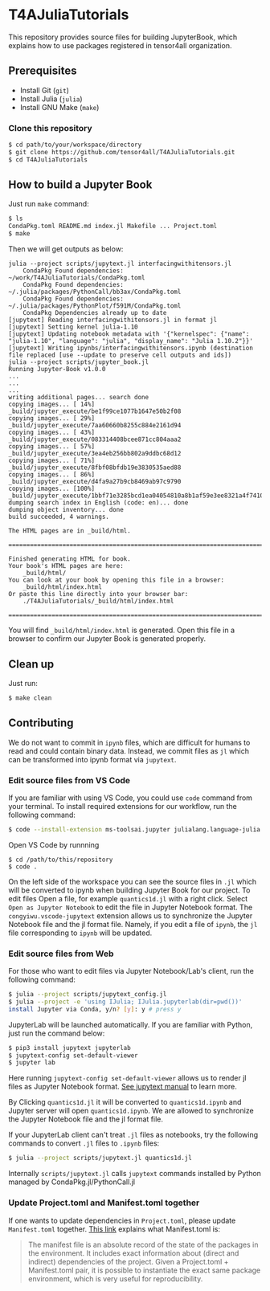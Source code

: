 # T4AJuliaTutorials

This repository provides source files for building JupyterBook, which explains how to use packages registered in tensor4all organization.

## Prerequisites

- Install Git (`git`)
- Install Julia (`julia`)
- Install GNU Make (`make`)

### Clone this repository

```sh
$ cd path/to/your/workspace/directory
$ git clone https://github.com/tensor4all/T4AJuliaTutorials.git
$ cd T4AJuliaTutorials
```

## How to build a Jupyter Book

Just run `make` command:

```sh
$ ls
CondaPkg.toml README.md index.jl Makefile ... Project.toml
$ make
```

Then we will get outputs as below:

```
julia --project scripts/jupytext.jl interfacingwithitensors.jl
    CondaPkg Found dependencies: ~/work/T4AJuliaTutorials/CondaPkg.toml
    CondaPkg Found dependencies: ~/.julia/packages/PythonCall/bb3ax/CondaPkg.toml
    CondaPkg Found dependencies: ~/.julia/packages/PythonPlot/f591M/CondaPkg.toml
    CondaPkg Dependencies already up to date
[jupytext] Reading interfacingwithitensors.jl in format jl
[jupytext] Setting kernel julia-1.10
[jupytext] Updating notebook metadata with '{"kernelspec": {"name": "julia-1.10", "language": "julia", "display_name": "Julia 1.10.2"}}'
[jupytext] Writing ipynbs/interfacingwithitensors.ipynb (destination file replaced [use --update to preserve cell outputs and ids])
julia --project scripts/jupyter_book.jl
Running Jupyter-Book v1.0.0
...
...
...
writing additional pages... search done
copying images... [ 14%] _build/jupyter_execute/be1f99ce1077b1647e50b2f08
copying images... [ 29%] _build/jupyter_execute/7aa60660b8255c884e2161d94
copying images... [ 43%] _build/jupyter_execute/083314408bcee871cc804aaa2
copying images... [ 57%] _build/jupyter_execute/3ea4eb256bb802a9ddbc68d12
copying images... [ 71%] _build/jupyter_execute/8fbf08bfdb19e3830535aed88
copying images... [ 86%] _build/jupyter_execute/d4fa9a27b9cb8469ab97c9790
copying images... [100%] _build/jupyter_execute/1bbf71e3285bcd1ea04054810a8b1af59e3ee8321a4f74108637e95eac2c1c50.svg
dumping search index in English (code: en)... done
dumping object inventory... done
build succeeded, 4 warnings.

The HTML pages are in _build/html.

===============================================================================

Finished generating HTML for book.
Your book's HTML pages are here:
    _build/html/
You can look at your book by opening this file in a browser:
    _build/html/index.html
Or paste this line directly into your browser bar:
    ./T4AJuliaTutorials/_build/html/index.html

===============================================================================
```

You will find `_build/html/index.html` is generated. Open this file in a browser to confirm our Jupyter Book is generated properly.

## Clean up

Just run:

```sh
$ make clean
```

## Contributing

We do not want to commit in `ipynb` files, which are difficult for humans to read and could contain binary data. Instead, we commit files as `jl` which can be transformed into ipynb format via `jupytext`.

### Edit source files from VS Code

If you are familiar with using VS Code, you could use `code` command from your terminal. To install required extensions for our workflow, run the following command:

```sh
$ code --install-extension ms-toolsai.jupyter julialang.language-julia congyiwu.vscode-jupytext
```

Open VS Code by runnning

```
$ cd /path/to/this/repository
$ code .
```

On the left side of the workspace you can see the source files in `.jl` which will be converted to ipynb when building Jupyter Book for our project. To edit files Open a file, for example `quantics1d.jl` with a right click. Select `Open as Jupyter Notebook` to edit the file in Jupyter Notebook format. The `congyiwu.vscode-jupytext` extension allows us to synchronize the Jupyter Notebook file and the jl format file. Namely, if you edit a file of `ipynb`, the `jl` file corresponding to `ipynb` will be updated.

### Edit source files from Web

For those who want to edit files via Jupyter Notebook/Lab's client, run the following command:

```sh
$ julia --project scripts/jupytext_config.jl
$ julia --project -e 'using IJulia; IJulia.jupyterlab(dir=pwd())'
install Jupyter via Conda, y/n? [y]: y # press y
```

JupyterLab will be launched automatically. If you are familiar with Python, just run the command below:

```sh
$ pip3 install jupytext jupyterlab
$ jupytext-config set-default-viewer
$ jupyter lab
```

Here running `jupytext-config set-default-viewer` allows us to render jl files as Jupyter Notebook format. [See jupytext manual](https://jupytext.readthedocs.io/en/latest/text-notebooks.html#with-a-double-click) to learn more.

By Clicking `quantics1d.jl` it will be converted to `quantics1d.ipynb` and Jupyter server will open `quantics1d.ipynb`. We are allowed to synchronize the Jupyter Notebook file and the jl format file.

If your JupyterLab client can't treat `.jl` files as notebooks, try the following commands to convert `.jl` files to `.ipynb` files:

```sh
$ julia --project scripts/jupytext.jl quantics1d.jl
```

Internally `scripts/jupytext.jl` calls `jupytext` commands installed by Python managed by CondaPkg.jl/PythonCall.jl

### Update Project.toml and Manifest.toml together

If one wants to update dependencies in `Project.toml`, please update `Manifest.toml` together. [This link](https://pkgdocs.julialang.org/v1/toml-files/#Manifest.toml) explains what Manifest.toml is:

> The manifest file is an absolute record of the state of the packages in the environment. It includes exact information about (direct and indirect) dependencies of the project. Given a Project.toml + Manifest.toml pair, it is possible to instantiate the exact same package environment, which is very useful for reproducibility.
